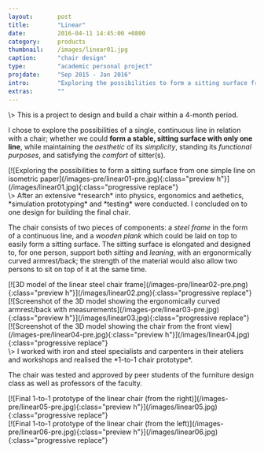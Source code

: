 ```yaml
---
layout:       post
title:        "Linear"
date:         2016-04-11 14:45:00 +0800
category:     products
thumbnail:    /images/linear01.jpg
caption:      "chair design"
type:         "academic personal project"
projdate:     "Sep 2015 - Jan 2016"
intro:        "Exploring the possibilities to form a sitting surface from one simple line"
extras:       ""
---
```



<div class="entry" markdown="1">
\>  
This is a project to design and build a chair within a 4-month period.

I chose to explore the possibilities of a single, continuous line in relation with a chair; whether we could **form a stable, sitting surface with only one line**, while maintaining the *aesthetic* of its *simplicity*, standing its *functional purposes*, and satisfying the *comfort* of sitter(s).
</div>

<div class="image entry" markdown="1">
[![Exploring the possibilities to form a sitting surface from one simple line on isometric paper](/images-pre/linear01-pre.jpg){:class="preview h"}](/images/linear01.jpg){:class="progressive replace"}
</div>

<div class="entry" markdown="1">
\>  
After an extensive *research* into physics, ergonomics and aethetics, *simulation prototyping* and *testing* were conducted. I concluded on to one design for building the final chair.

The chair consists of two pieces of components: a *steel frame* in the form of a continuous line, and a *wooden plank* which could be laid on top to easily form a sitting surface. The sitting surface is elongated and designed to, for one person, support both *sitting* and *leaning*, with an ergonormically curved armrest/back; the strength of the material would also allow two persons to sit on top of it at the same time.
</div>

<div class="image entry" markdown="1">
[![3D model of the linear steel chair frame](/images-pre/linear02-pre.png){:class="preview h"}](/images/linear02.png){:class="progressive replace"}
</div>

<div class="image entry" markdown="1">
[![Screenshot of the 3D model showing the ergonomically curved armrest/back with measurements](/images-pre/linear03-pre.jpg){:class="preview h"}](/images/linear03.jpg){:class="progressive replace"}
</div>

<div class="image entry" markdown="1">
[![Screenshot of the 3D model showing the chair from the front view](/images-pre/linear04-pre.jpg){:class="preview h"}](/images/linear04.jpg){:class="progressive replace"}
</div>

<div class="entry thin" markdown="1">
\>  
I worked with iron and steel specialists and carpenters in their ateliers and workshops and realised the *1-to-1 chair prototype*.

The chair was tested and approved by peer students of the furniture design class as well as professors of the faculty.
</div>
<div class="image entry" markdown="1">
[![Final 1-to-1 prototype of the linear chair (from the right)](/images-pre/linear05-pre.jpg){:class="preview h"}](/images/linear05.jpg){:class="progressive replace"}
</div>

<div class="image entry" markdown="1">
[![Final 1-to-1 prototype of the linear chair (from the left)](/images-pre/linear06-pre.jpg){:class="preview h"}](/images/linear06.jpg){:class="progressive replace"}
</div>